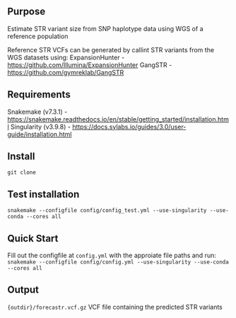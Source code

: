 ## Purpose
Estimate STR variant size from SNP haplotype data using WGS of a reference population

Reference STR VCFs can be generated by callint STR variants from the WGS datasets using:
ExpansionHunter - https://github.com/Illumina/ExpansionHunter
GangSTR - https://github.com/gymreklab/GangSTR 


## Requirements
Snakemake (v7.3.1) - https://snakemake.readthedocs.io/en/stable/getting_started/installation.html
Singularity (v3.9.8) - https://docs.sylabs.io/guides/3.0/user-guide/installation.html

## Install
`git clone `

## Test installation
`snakemake --configfile config/config_test.yml --use-singularity --use-conda --cores all`

## Quick Start
Fill out the configfile at `config.yml` with the approiate file paths and run:
`snakemake --configfile config/config.yml --use-singularity --use-conda --cores all`

## Output
`{outdir}/forecastr.vcf.gz`
VCF file containing the predicted STR variants 

